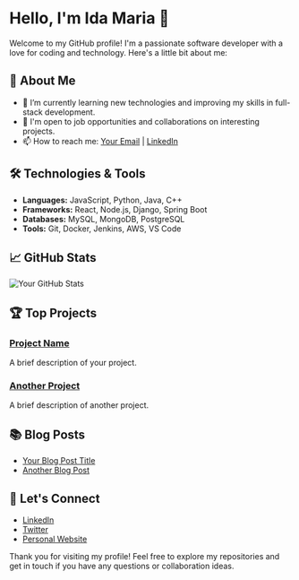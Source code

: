 # Hello, I'm Ida Maria 👋

Welcome to my GitHub profile! I'm a passionate software developer with a love for coding and technology. Here's a little bit about me:

## 🚀 About Me

- 🌱 I’m currently learning new technologies and improving my skills in full-stack development.
- 💼 I'm open to job opportunities and collaborations on interesting projects.
- 📫 How to reach me: [Your Email](mailto:your-email@example.com) | [LinkedIn](https://www.linkedin.com/in/your-linkedin-profile)

## 🛠️ Technologies & Tools

- **Languages:** JavaScript, Python, Java, C++
- **Frameworks:** React, Node.js, Django, Spring Boot
- **Databases:** MySQL, MongoDB, PostgreSQL
- **Tools:** Git, Docker, Jenkins, AWS, VS Code

## 📈 GitHub Stats

![Your GitHub Stats](https://github-readme-stats.vercel.app/api?username=idamahank&show_icons=true&theme=radical)

## 🏆 Top Projects

### [Project Name](https://github.com/idamahank/project-name)
A brief description of your project. 

### [Another Project](https://github.com/idamahank/another-project)
A brief description of another project.

## 📚 Blog Posts

- [Your Blog Post Title](https://yourblog.com/post-title)
- [Another Blog Post](https://yourblog.com/another-post)

## 🤝 Let's Connect

- [LinkedIn](https://www.linkedin.com/in/your-linkedin-profile)
- [Twitter](https://twitter.com/your-twitter-handle)
- [Personal Website](https://yourwebsite.com)

Thank you for visiting my profile! Feel free to explore my repositories and get in touch if you have any questions or collaboration ideas.
